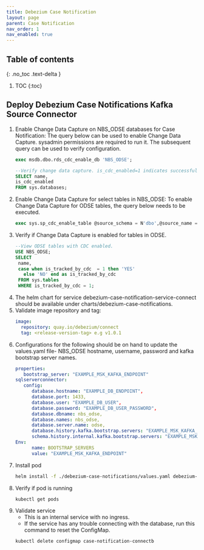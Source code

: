 ```yaml
---
title: Debezium Case Notification
layout: page
parent: Case Notification
nav_order: 1
nav_enabled: true
---
```


## Table of contents
{: .no_toc .text-delta }

1. TOC
{:toc}

## Deploy Debezium Case Notifications Kafka Source Connector

1. Enable Change Data Capture on NBS_ODSE databases for Case Notification: The query below can be used to enable Change Data Capture. sysadmin permissions are required to run it. The subsequent query can be used to verify configuration.
   ```sql
   exec msdb.dbo.rds_cdc_enable_db 'NBS_ODSE';

   --Verify change data capture. is_cdc_enabled=1 indicates successful configuration.
   SELECT name,
   is_cdc_enabled
   FROM sys.databases;
   ```
2. Enable Change Data Capture for select tables in NBS_ODSE: To enable Change Data Capture for ODSE tables, the query below needs to be executed.
   ```sql
   exec sys.sp_cdc_enable_table @source_schema = N'dbo',@source_name = N'CN_transportq_out', @role_name = NULL;
   ```
3. Verify if Change Data Capture is enabled for tables in ODSE.
   ```sql
   --View ODSE tables with CDC enabled. 
   USE NBS_ODSE;
   SELECT
    name,
    case when is_tracked_by_cdc  = 1 then 'YES'
      else 'NO' end as is_tracked_by_cdc
    FROM sys.tables
    WHERE is_tracked_by_cdc = 1;
   ```
4. The helm chart for service debezium-case-notification-service-connect should be available under charts/debezium-case-notifications.
5. Validate image repository and tag:
   ```yaml
   image:
     repository: quay.io/debezium/connect
     tag: <release-version-tag> e.g v1.0.1
   ```
6. Configurations for the following should be on hand to update the values.yaml file- NBS_ODSE hostname, username, password and kafka bootstrap server names.
   ```yaml
   properties:
      bootstrap_server: "EXAMPLE_MSK_KAFKA_ENDPOINT"
   sqlserverconnector: 
      config: 
         database.hostname: "EXAMPLE_DB_ENDPOINT",
         database.port: 1433,
         database.user: "EXAMPLE_DB_USER",
         database.password: "EXAMPLE_DB_USER_PASSWORD",
         database.dbname: nbs_odse,
         database.names: nbs_odse,
         database.server.name: odse,
         database.history.kafka.bootstrap.servers: "EXAMPLE_MSK_KAFKA_MULTI_CLUSTER_ENDPOINTS",
         schema.history.internal.kafka.bootstrap.servers: "EXAMPLE_MSK_KAFKA_MULTI_CLUSTER_ENDPOINTS"
   Env:
         name: BOOTSTRAP_SERVERS
         value: "EXAMPLE_MSK_KAFKA_ENDPOINT"
   ```
7. Install pod
   ```bash
   helm install -f ./debezium-case-notifications/values.yaml debezium-case-notification-service-connect ./debezium-case-notifications/
   ```
8. Verify if pod is running
    ```bash
    kubectl get pods
    ```
9. Validate service
    - This is an internal service with no ingress.
    - If the service has any trouble connecting with the database, run this command to reset the ConfigMap.
    ```bash
    kubectl delete configmap case-notification-connectb
    ```
